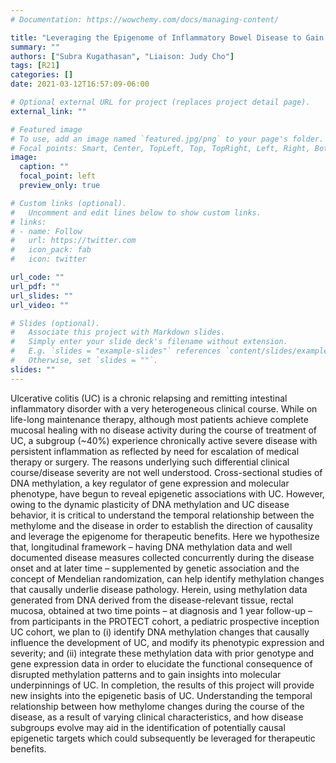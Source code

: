 ```yaml
---
# Documentation: https://wowchemy.com/docs/managing-content/

title: "Leveraging the Epigenome of Inflammatory Bowel Disease to Gain Mechanistic Insights Into Disease Pathophysiology"
summary: ""
authors: ["Subra Kugathasan", "Liaison: Judy Cho"]
tags: [R21]
categories: []
date: 2021-03-12T16:57:09-06:00

# Optional external URL for project (replaces project detail page).
external_link: ""

# Featured image
# To use, add an image named `featured.jpg/png` to your page's folder.
# Focal points: Smart, Center, TopLeft, Top, TopRight, Left, Right, BottomLeft, Bottom, BottomRight.
image:
  caption: ""
  focal_point: left
  preview_only: true

# Custom links (optional).
#   Uncomment and edit lines below to show custom links.
# links:
# - name: Follow
#   url: https://twitter.com
#   icon_pack: fab
#   icon: twitter

url_code: ""
url_pdf: ""
url_slides: ""
url_video: ""

# Slides (optional).
#   Associate this project with Markdown slides.
#   Simply enter your slide deck's filename without extension.
#   E.g. `slides = "example-slides"` references `content/slides/example-slides.md`.
#   Otherwise, set `slides = ""`.
slides: ""
---
```


Ulcerative colitis (UC) is a chronic relapsing and remitting intestinal inflammatory disorder with a very heterogeneous clinical course. While on life-long maintenance therapy, although most patients achieve complete mucosal healing with no disease activity during the course of treatment of UC, a subgroup (~40%) experience chronically active severe disease with persistent inflammation as reflected by need for escalation of medical therapy or surgery. The reasons underlying such differential clinical course/disease severity are not well understood. Cross-sectional studies of DNA methylation, a key regulator of gene expression and molecular phenotype, have begun to reveal epigenetic associations with UC. However, owing to the dynamic plasticity of DNA methylation and UC disease behavior, it is critical to understand the temporal relationship between the methylome and the disease in order to establish the direction of causality and leverage the epigenome for therapeutic benefits. Here we hypothesize that, longitudinal framework – having DNA methylation data and well documented disease measures collected concurrently during the disease onset and at later time – supplemented by genetic association and the concept of Mendelian randomization, can help identify methylation changes that causally underlie disease pathology. Herein, using methylation data generated from DNA derived from the disease-relevant tissue, rectal mucosa, obtained at two time points – at diagnosis and 1 year follow-up – from participants in the PROTECT cohort, a pediatric prospective inception UC cohort, we plan to (i) identify DNA methylation changes that causally influence the development of UC, and modify its phenotypic expression and severity; and (ii) integrate these methylation data with prior genotype and gene expression data in order to elucidate the functional consequence of disrupted methylation patterns and to gain insights into molecular underpinnings of UC. In completion, the results of this project will provide new insights into the epigenetic basis of UC. Understanding the temporal relationship between how methylome changes during the course of the disease, as a result of varying clinical characteristics, and how disease subgroups evolve may aid in the identification of potentially causal epigenetic targets which could subsequently be leveraged for therapeutic benefits.
